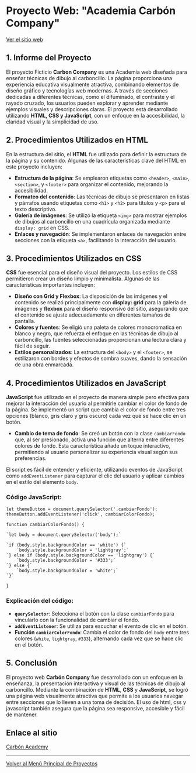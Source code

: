 # Proyecto Web: "Academia Carbón Company"

[Ver el sitio web](./Container)

## **1\. Informe del Proyecto**

El proyecto Ficticio **Carbon Company** es una Academia web diseñada para enseñar técnicas de dibujo al carboncillo. La página proporciona una experiencia educativa visualmente atractiva, combinando elementos de diseño gráfico y tecnologías web modernas. A través de secciones dedicadas a diferentes técnicas, como el difuminado, el contraste y el rayado cruzado, los usuarios pueden explorar y aprender mediante ejemplos visuales y descripciones claras. El proyecto está desarrollado utilizando **HTML, CSS y JavaScript**, con un enfoque en la accesibilidad, la claridad visual y la simplicidad de uso.

## **2\. Procedimientos Utilizados en HTML**

En la estructura del sitio, el **HTML** fue utilizado para definir la estructura de la página y su contenido. Algunas de las características clave del HTML en este proyecto incluyen:

* **Estructura de la página**: Se emplearon etiquetas como `<header>`, `<main>`, `<section>`, y `<footer>` para organizar el contenido, mejorando la accesibilidad.  
* **Formateo del contenido**: Las técnicas de dibujo se presentaron en listas y párrafos usando etiquetas como `<h1>` y `<h2>` para títulos y `<p>` para el texto descriptivo.  
* **Galería de imágenes**: Se utilizó la etiqueta `<img>` para mostrar ejemplos de dibujos al carboncillo en una cuadrícula organizada mediante `display: grid` en CSS.  
* **Enlaces y navegación**: Se implementaron enlaces de navegación entre secciones con la etiqueta `<a>`, facilitando la interacción del usuario.

## **3\. Procedimientos Utilizados en CSS**

**CSS** fue esencial para el diseño visual del proyecto. Los estilos de CSS permitieron crear un diseño limpio y minimalista. Algunas de las características importantes incluyen:

* **Diseño con Grid y Flexbox**: La disposición de las imágenes y el contenido se realizó principalmente con **display: grid** para la galería de imágenes y **flexbox** para el diseño responsivo del sitio, asegurando que el contenido se ajuste adecuadamente en diferentes tamaños de pantalla.  
* **Colores y fuentes**: Se eligió una paleta de colores monocromatica en blanco y negro, que refuerza el enfoque en las técnicas de dibujo al carboncillo, las fuentes seleccionadas proporcionan una lectura clara y fácil de seguir.  
* **Estilos personalizados**: La estructura del `<body>`  y el  `<footer>`, se estilizaron con bordes y efectos de sombra suaves, dando la sensación de una obra enmarcada.

## **4\. Procedimientos Utilizados en JavaScript**

**JavaScript** fue utilizado en el proyecto de manera simple pero efectiva para mejorar la interacción del usuario al permitirle cambiar el color de fondo de la página. Se implementó un script que cambia el color de fondo entre tres opciones (blanco, gris claro y gris oscuro) cada vez que se hace clic en un botón.

* **Cambio de tema de fondo**: Se creó un botón con la clase `cambiarFondo` que, al ser presionado, activa una función que alterna entre diferentes colores de fondo. Esta característica añade un toque interactivo, permitiendo al usuario personalizar su experiencia visual según sus preferencias.

El script es fácil de entender y eficiente, utilizando eventos de JavaScript como `addEventListener` para capturar el clic del usuario y aplicar cambios en el estilo del elemento `body`.

### **Código JavaScript:**

`let themeButton = document.querySelector('.cambiarFondo');`  
`themeButton.addEventListener('click', cambiarColorFondo);`

`function cambiarColorFondo() {`  
      
    `let body = document.querySelector('body');`

    `if (body.style.backgroundColor == 'white') {`  
        `body.style.backgroundColor = 'lightgray';`  
    `} else if (body.style.backgroundColor == 'lightgray') {`  
        `body.style.backgroundColor = '#333';`  
    `} else {`  
        `body.style.backgroundColor = 'white';`  
    `}`  
`}`

### **Explicación del código:**

* **`querySelector`**: Selecciona el botón con la clase `cambiarFondo` para vincularlo con la funcionalidad de cambiar el fondo.  
* **`addEventListener`**: Se utiliza para escuchar el evento de clic en el botón.  
* **Función `cambiarColorFondo`**: Cambia el color de fondo del `body` entre tres colores (`white`, `lightgray`, `#333`), alternando cada vez que se hace clic en el botón.

## **5\. Conclusión**

El proyecto web **Carbón Company** fue desarrollado con un enfoque en la enseñanza, la presentación  interactiva y visual de las técnicas de dibujo al carboncillo. Mediante la combinación de **HTML**, **CSS** y **JavaScript**, se logró una página web visualmente atractiva que permite a los usuarios navegar entre secciones que lo lleven a una toma de decisión. El uso de html, css y javascript también asegura que la página sea responsive, accesible y fácil de mantener.


## Enlace al sitio

[Carbón Academy](./Container/)

---

[Volver al Menú Principal de Proyectos](https://carloslhg.github.io/Repositorio/)


